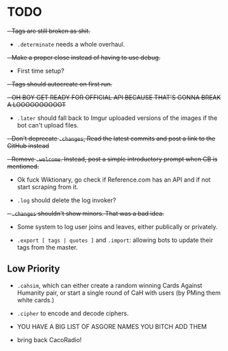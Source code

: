 # TODO

 ~~- Tags are still broken as shit.~~

 - `.determinate` needs a whole overhaul.

 ~~- Make a proper close instead of having to use debug.~~

 - First time setup?

 ~~- Tags should autocreate on first run.~~

 ~~- OH BOY GET READY FOR OFFICIAL API BECAUSE THAT'S GONNA BREAK A LOOOOOOOOOOT~~

 - `.later` should fall back to Imgur uploaded versions of the images if the bot can't upload files.

 ~~- Don't deprecate `.changes`, Read the latest commits and post a link to the GitHub instead~~

 ~~- Remove `.welcome`. Instead, post a simple introductory prompt when CB is mentioned.~~

 - Ok fuck Wiktionary, go check if Reference.com has an API and if not start scraping from it.

 - `.log` should delete the log invoker?

 ~~- `.changes` shouldn't show minors. That was a bad idea.~~

 - Some system to log user joins and leaves, either publically or privately.

 - `.export [ tags | quotes ]` and `.import`: allowing bots to update their tags from the master.

## Low Priority

 - `.cahsim`, which can either create a random winning Cards Against Humanity  pair, or start a single round of CaH with users (by PMing them white cards.)

 - `.cipher` to encode and decode ciphers.

 - YOU HAVE A BIG LIST OF ASGORE NAMES YOU BITCH ADD THEM

 - bring back CacoRadio!
